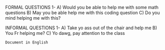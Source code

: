 

FORMAL QUESTIONS
1-
A) Would you be able to help me with some math questions
B) May you be able help me with this coding question
C) Do you mind helping me with this?

INFORMAL QUESTIONS
1- 
A) Take yo ass out of the chair and help me
B) You Fr helping me?
C) Yo dawg, pay attention to the class

    Document in English 